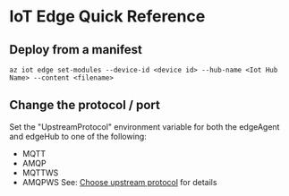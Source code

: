 # IoT Edge Quick Reference

## Deploy from a manifest
```
az iot edge set-modules --device-id <device id> --hub-name <Iot Hub Name> --content <filename>
```
## Change the protocol / port
Set the "UpstreamProtocol" environment variable for both the edgeAgent and edgeHub to one of the following:
- MQTT
- AMQP
- MQTTWS
- AMQPWS
See: [Choose upstream protocol](https://docs.microsoft.com/en-us/azure/iot-edge/production-checklist?view=iotedge-2020-11#choose-upstream-protocol) for details
